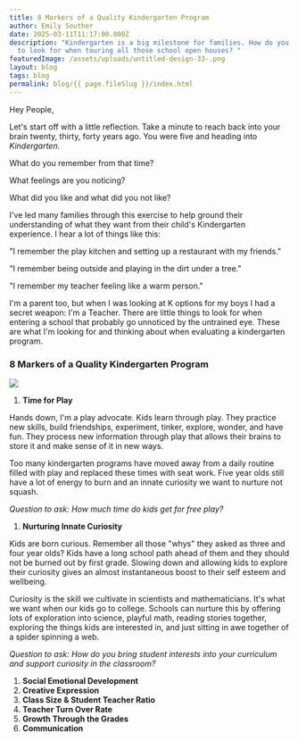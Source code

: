```yaml
---
title: 8 Markers of a Quality Kindergarten Program
author: Emily Souther
date: 2025-03-11T11:17:00.000Z
description: "Kindergarten is a big milestone for families. How do you know what
  to look for when touring all those school open houses? "
featuredImage: /assets/uploads/untitled-design-33-.png
layout: blog
tags: blog
permalink: blog/{{ page.fileSlug }}/index.html
---
```

Hey People, 

Let's start off with a little reflection. Take a minute to reach back into your brain twenty, thirty, forty years ago. You were five and heading into *Kindergarten.* 

What do you remember from that time? 

What feelings are you noticing? 

What did you like and what did you not like? 

I've led many families through this exercise to help ground their understanding of what they want from their child's Kindergarten experience. I hear a lot of things like this:

"I remember the play kitchen and setting up a restaurant with my friends."

"I remember being outside and playing in the dirt under a tree."

"I remember my teacher feeling like a warm person." 



I'm a parent too, but when I was looking at K options for my boys I had a secret weapon: I'm a Teacher. There are little things to look for when entering a school that probably go unnoticed by the untrained eye. These are what I'm looking for and thinking about when evaluating a kindergarten program. 

### 8 Markers of a Quality Kindergarten Program 

![](/assets/uploads/photobanner-1-.png)

1. **Time for Play**

Hands down, I'm a play advocate. Kids learn through play. They practice new skills, build friendships, experiment, tinker, explore, wonder, and have fun. They process new information through play that allows their brains to store it and make sense of it in new ways. 

Too many kindergarten programs have moved away from a daily routine filled with play and replaced these times with seat work. Five year olds still have a lot of energy to burn and an innate curiosity we want to nurture not squash. 

*Question to ask: How much time do kids get for free play?*

1. **Nurturing Innate Curiosity** 

Kids are born curious. Remember all those "whys" they asked as three and four year olds? Kids have a long school path ahead of them and they should not be burned out by first grade. Slowing down and allowing kids to explore their curiosity gives an almost instantaneous boost to their self esteem and wellbeing. 

Curiosity is the skill we cultivate in scientists and mathematicians. It's what we want when our kids go to college. Schools can nurture this by offering lots of exploration into science, playful math, reading stories together, exploring the things kids are interested in, and just sitting in awe together of a spider spinning a web.

*Question to ask: How do you bring student interests into your curriculum and support curiosity in the classroom?*  

1. **Social Emotional Development** 
2. **Creative Expression** 
3. **Class Size & Student Teacher Ratio** 
4. **Teacher Turn Over Rate**
5. **Growth Through the Grades**
6. **Communication**
